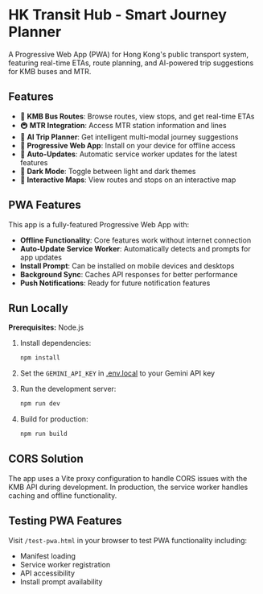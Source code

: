 # HK Transit Hub - Smart Journey Planner

A Progressive Web App (PWA) for Hong Kong's public transport system, featuring real-time ETAs, route planning, and AI-powered trip suggestions for KMB buses and MTR.

## Features

- 🚌 **KMB Bus Routes**: Browse routes, view stops, and get real-time ETAs
- 🚇 **MTR Integration**: Access MTR station information and lines
- 🤖 **AI Trip Planner**: Get intelligent multi-modal journey suggestions
- 📱 **Progressive Web App**: Install on your device for offline access
- 🔄 **Auto-Updates**: Automatic service worker updates for the latest features
- 🌙 **Dark Mode**: Toggle between light and dark themes
- 📍 **Interactive Maps**: View routes and stops on an interactive map

## PWA Features

This app is a fully-featured Progressive Web App with:

- **Offline Functionality**: Core features work without internet connection
- **Auto-Update Service Worker**: Automatically detects and prompts for app updates
- **Install Prompt**: Can be installed on mobile devices and desktops
- **Background Sync**: Caches API responses for better performance
- **Push Notifications**: Ready for future notification features

## Run Locally

**Prerequisites:** Node.js

1. Install dependencies:
   ```bash
   npm install
   ```

2. Set the `GEMINI_API_KEY` in [.env.local](.env.local) to your Gemini API key

3. Run the development server:
   ```bash
   npm run dev
   ```

4. Build for production:
   ```bash
   npm run build
   ```

## CORS Solution

The app uses a Vite proxy configuration to handle CORS issues with the KMB API during development. In production, the service worker handles caching and offline functionality.

## Testing PWA Features

Visit `/test-pwa.html` in your browser to test PWA functionality including:
- Manifest loading
- Service worker registration
- API accessibility
- Install prompt availability

